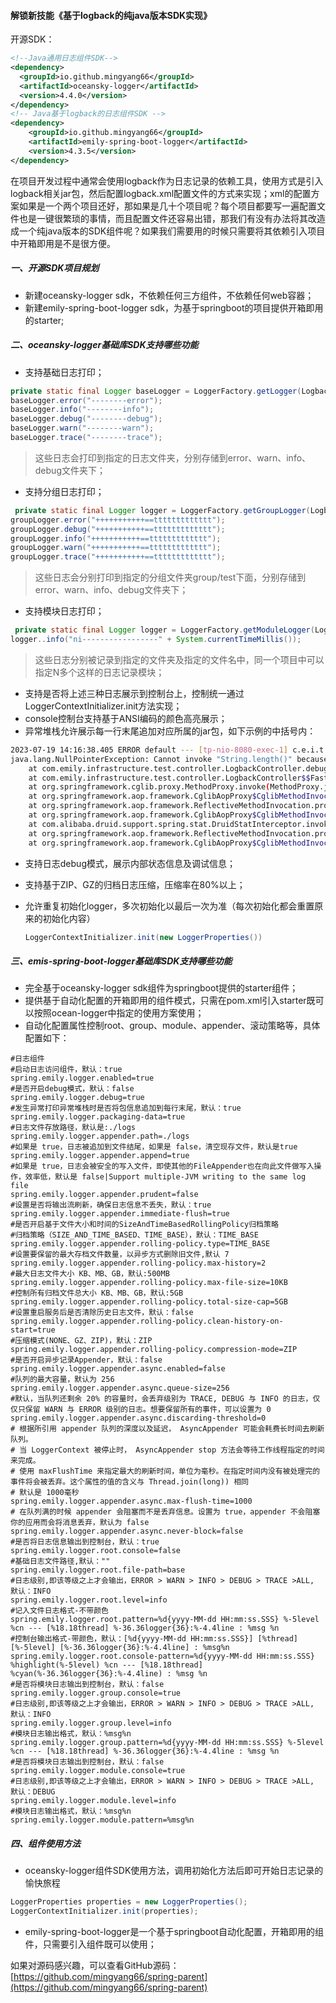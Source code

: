#### 解锁新技能《基于logback的纯java版本SDK实现》

开源SDK：

```xml
<!--Java通用日志组件SDK-->
<dependency>
  <groupId>io.github.mingyang66</groupId>
  <artifactId>oceansky-logger</artifactId>
  <version>4.4.0</version>
</dependency>
<!-- Java基于logback的日志组件SDK -->
<dependency>
    <groupId>io.github.mingyang66</groupId>
    <artifactId>emily-spring-boot-logger</artifactId>
    <version>4.3.5</version>
</dependency>
```

>
在项目开发过程中通常会使用logback作为日志记录的依赖工具，使用方式是引入logback相关jar包，然后配置logback.xml配置文件的方式来实现；xml的配置方案如果是一个两个项目还好，那如果是几十个项目呢？每个项目都要写一遍配置文件也是一键很繁琐的事情，而且配置文件还容易出错，那我们有没有办法将其改造成一个纯java版本的SDK组件呢？如果我们需要用的时候只需要将其依赖引入项目中开箱即用是不是很方便。

##### 一、开源SDK项目规划

- 新建oceansky-logger sdk，不依赖任何三方组件，不依赖任何web容器；
- 新建emily-spring-boot-logger sdk，为基于springboot的项目提供开箱即用的starter;

##### 二、oceansky-logger基础库SDK支持哪些功能

- 支持基础日志打印；

```java
private static final Logger baseLogger = LoggerFactory.getLogger(LogbackController.class);
baseLogger.error("--------error");
baseLogger.info("--------info");
baseLogger.debug("--------debug");
baseLogger.warn("--------warn");
baseLogger.trace("--------trace");
```

> 这些日志会打印到指定的日志文件夹，分别存储到error、warn、info、debug文件夹下；

- 支持分组日志打印；

```java
 private static final Logger logger = LoggerFactory.getGroupLogger(LogbackController.class, "group/test");
groupLogger.error("+++++++++++==ttttttttttttt");
groupLogger.debug("+++++++++++==ttttttttttttt");
groupLogger.info("+++++++++++==ttttttttttttt");
groupLogger.warn("+++++++++++==ttttttttttttt");
groupLogger.trace("+++++++++++==ttttttttttttt");

```

> 这些日志会分别打印到指定的分组文件夹group/test下面，分别存储到error、warn、info、debug文件夹下；

- 支持模块日志打印；

```java
 private static final Logger logger = LoggerFactory.getModuleLogger(LogbackController.class, "test1", "tt0");
logger..info("ni-----------------" + System.currentTimeMillis());
```

> 这些日志分别被记录到指定的文件夹及指定的文件名中，同一个项目中可以指定N多个这样的日志记录模块；

- 支持是否将上述三种日志展示到控制台上，控制统一通过LoggerContextInitializer.init方法实现；
- console控制台支持基于ANSI编码的颜色高亮展示；
- 异常堆栈允许展示每一行末尾追加对应所属的jar包，如下示例的中括号内：

```sh
2023-07-19 14:16:38.405 ERROR default --- [tp-nio-8080-exec-1] c.e.i.t.controller.LogbackController:35   : -----error test---- 
java.lang.NullPointerException: Cannot invoke "String.length()" because "s" is null
	at com.emily.infrastructure.test.controller.LogbackController.debug(LogbackController.java:33) ~[classes/:na]
	at com.emily.infrastructure.test.controller.LogbackController$$FastClassBySpringCGLIB$$2de19373.invoke(<generated>) ~[classes/:na]
	at org.springframework.cglib.proxy.MethodProxy.invoke(MethodProxy.java:218) ~[spring-core-5.3.28.jar:5.3.28]
	at org.springframework.aop.framework.CglibAopProxy$CglibMethodInvocation.invokeJoinpoint(CglibAopProxy.java:793) ~[spring-aop-5.3.28.jar:5.3.28]
	at org.springframework.aop.framework.ReflectiveMethodInvocation.proceed(ReflectiveMethodInvocation.java:163) ~[spring-aop-5.3.28.jar:5.3.28]
	at org.springframework.aop.framework.CglibAopProxy$CglibMethodInvocation.proceed(CglibAopProxy.java:763) ~[spring-aop-5.3.28.jar:5.3.28]
	at com.alibaba.druid.support.spring.stat.DruidStatInterceptor.invoke(DruidStatInterceptor.java:70) ~[druid-1.2.18.jar:na]
	at org.springframework.aop.framework.ReflectiveMethodInvocation.proceed(ReflectiveMethodInvocation.java:186) ~[spring-aop-5.3.28.jar:5.3.28]
	at org.springframework.aop.framework.CglibAopProxy$CglibMethodInvocation.proceed(CglibAopProxy.java:763) ~[spring-aop-5.3.28.jar:5.3.28]
```

- 支持日志debug模式，展示内部状态信息及调试信息；

- 支持基于ZIP、GZ的归档日志压缩，压缩率在80%以上；

- 允许重复初始化logger，多次初始化以最后一次为准（每次初始化都会重置原来的初始化内容）

  ```java
  LoggerContextInitializer.init(new LoggerProperties())
  ```

##### 三、emis-spring-boot-logger基础库SDK支持哪些功能

- 完全基于oceansky-logger sdk组件为springboot提供的starter组件；
- 提供基于自动化配置的开箱即用的组件模式，只需在pom.xml引入starter既可以按照ocean-logger中指定的使用方案使用；
- 自动化配置属性控制root、group、module、appender、滚动策略等，具体配置如下：

```properties
#日志组件
#启动日志访问组件，默认：true
spring.emily.logger.enabled=true
#是否开启debug模式，默认：false
spring.emily.logger.debug=true
#发生异常打印异常堆栈时是否将包信息追加到每行末尾，默认：true
spring.emily.logger.packaging-data=true
#日志文件存放路径，默认是:./logs
spring.emily.logger.appender.path=./logs
#如果是 true，日志被追加到文件结尾，如果是 false，清空现存文件，默认是true
spring.emily.logger.appender.append=true
#如果是 true，日志会被安全的写入文件，即使其他的FileAppender也在向此文件做写入操作，效率低，默认是 false|Support multiple-JVM writing to the same log file
spring.emily.logger.appender.prudent=false
#设置是否将输出流刷新，确保日志信息不丢失，默认：true
spring.emily.logger.appender.immediate-flush=true
#是否开启基于文件大小和时间的SizeAndTimeBasedRollingPolicy归档策略
#归档策略（SIZE_AND_TIME_BASED、TIME_BASE），默认：TIME_BASE
spring.emily.logger.appender.rolling-policy.type=TIME_BASE
#设置要保留的最大存档文件数量，以异步方式删除旧文件,默认 7
spring.emily.logger.appender.rolling-policy.max-history=2
#最大日志文件大小 KB、MB、GB，默认:500MB
spring.emily.logger.appender.rolling-policy.max-file-size=10KB
#控制所有归档文件总大小 KB、MB、GB，默认:5GB
spring.emily.logger.appender.rolling-policy.total-size-cap=5GB
#设置重启服务后是否清除历史日志文件，默认：false
spring.emily.logger.appender.rolling-policy.clean-history-on-start=true
#压缩模式(NONE、GZ、ZIP)，默认：ZIP
spring.emily.logger.appender.rolling-policy.compression-mode=ZIP
#是否开启异步记录Appender，默认：false
spring.emily.logger.appender.async.enabled=false
#队列的最大容量，默认为 256
spring.emily.logger.appender.async.queue-size=256
#默认，当队列还剩余 20% 的容量时，会丢弃级别为 TRACE, DEBUG 与 INFO 的日志，仅仅只保留 WARN 与 ERROR 级别的日志。想要保留所有的事件，可以设置为 0
spring.emily.logger.appender.async.discarding-threshold=0
# 根据所引用 appender 队列的深度以及延迟， AsyncAppender 可能会耗费长时间去刷新队列。
# 当 LoggerContext 被停止时， AsyncAppender stop 方法会等待工作线程指定的时间来完成。
# 使用 maxFlushTime 来指定最大的刷新时间，单位为毫秒。在指定时间内没有被处理完的事件将会被丢弃。这个属性的值的含义与 Thread.join(long)) 相同
# 默认是 1000毫秒
spring.emily.logger.appender.async.max-flush-time=1000
# 在队列满的时候 appender 会阻塞而不是丢弃信息。设置为 true，appender 不会阻塞你的应用而会将消息丢弃，默认为 false
spring.emily.logger.appender.async.never-block=false
#是否将日志信息输出到控制台，默认：true
spring.emily.logger.root.console=false
#基础日志文件路径,默认：""
spring.emily.logger.root.file-path=base
#日志级别,即该等级之上才会输出，ERROR > WARN > INFO > DEBUG > TRACE >ALL, 默认：INFO
spring.emily.logger.root.level=info
#记入文件日志格式-不带颜色
spring.emily.logger.root.pattern=%d{yyyy-MM-dd HH:mm:ss.SSS} %-5level %cn --- [%18.18thread] %-36.36logger{36}:%-4.4line : %msg %n
#控制台输出格式-带颜色，默认：[%d{yyyy-MM-dd HH:mm:ss.SSS}] [%thread] [%-5level] [%-36.36logger{36}:%-4.4line] : %msg%n
spring.emily.logger.root.console-pattern=%d{yyyy-MM-dd HH:mm:ss.SSS} %highlight(%-5level) %cn --- [%18.18thread] %cyan(%-36.36logger{36}:%-4.4line) : %msg %n
#是否将模块日志输出到控制台，默认：false
spring.emily.logger.group.console=true
#日志级别,即该等级之上才会输出，ERROR > WARN > INFO > DEBUG > TRACE >ALL, 默认：INFO
spring.emily.logger.group.level=info
#模块日志输出格式，默认：%msg%n
spring.emily.logger.group.pattern=%d{yyyy-MM-dd HH:mm:ss.SSS} %-5level %cn --- [%18.18thread] %-36.36logger{36}:%-4.4line : %msg %n
#是否将模块日志输出到控制台，默认：false
spring.emily.logger.module.console=true
#日志级别,即该等级之上才会输出，ERROR > WARN > INFO > DEBUG > TRACE >ALL, 默认：DEBUG
spring.emily.logger.module.level=info
#模块日志输出格式，默认：%msg%n
spring.emily.logger.module.pattern=%msg%n

```

##### 四、组件使用方法

- oceansky-logger组件SDK使用方法，调用初始化方法后即可开始日志记录的愉快旅程

```java
LoggerProperties properties = new LoggerProperties();
LoggerContextInitializer.init(properties);
```

- emily-spring-boot-logger是一个基于springboot自动化配置，开箱即用的组件，只需要引入组件既可以使用；

如果对源码感兴趣，可以查看GitHub源码：[https://github.com/mingyang66/spring-parent](https://github.com/mingyang66/spring-parent)